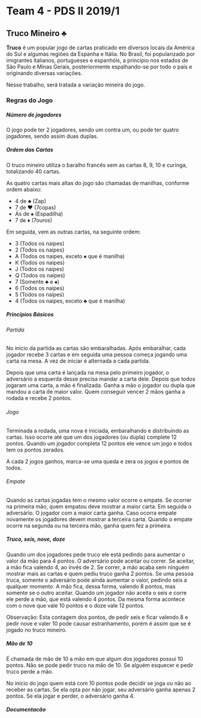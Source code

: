 # Team 4 - PDS ll 2019/1

## Truco Mineiro :clubs:

**Truco** é um popular jogo de cartas praticado em diversos locais da América do Sul e algumas regiões da Espanha e Itália. No Brasil, foi popularizado por imigrantes italianos, portugueses e espanhóis, a princípio nos estados de São Paulo e Minas Gerais, posteriormente espalhando-se por todo o país e originando diversas variações.

Nesse trabalho, será tratada a variação mineira do jogo.

### Regras do Jogo

##### Número de jogadores

O jogo pode ter 2 jogadores, sendo um contra um, ou pode ter quatro jogadores, sendo assim duas duplas.


##### Ordem das Cartas

O truco mineiro utiliza o baralho francês sem as cartas 8, 9, 10 e curinga, totalizando 40 cartas.

As quatro cartas mais altas do jogo são chamadas de manilhas, conforme ordem abaixo:

- 4 de :clubs: (Zap)
- 7 de :hearts: (7copas)
- Ás de :spades: (Espadilha)
- 7 de :diamonds: (7ouros)

Em seguida, vem as outras cartas, na seguinte ordem:

- 3 (Todos os naipes)
- 2 (Todos os naipes)
- A (Todos os naipes, exceto :spades: que é manilha)
- K (Todos os naipes)
- J (Todos os naipes)
- Q (Todos os naipes)
- 7 (Somente :clubs: e :spades:)
- 6 (Todos os naipes)
- 5 (Todos os naipes)
- 4 (Todos os naipes, exceto :clubs: que é manilha)


##### Princípios Básicos

###### Partida
No início da partida as cartas são embaralhadas. Após embaralhar, cada jogador recebe 3 cartas e em seguida uma pessoa começa jogando uma carta na mesa. A vez de iniciar é alternada a cada partida.

Depois que uma carta é lançada na mesa pelo primeiro jogador, o adversário a esquerda desse precisa mandar a carta dele. Depois que todos jogaram uma carta, a mão é finalizada. Ganha a mão o jogador ou dupla que mandou a carta de maior valor. Quem conseguir vencer 2 mãos ganha a rodada e recebe 2 pontos.

###### Jogo
Terminada a rodada, uma nova é iniciada, embaralhando e distribuíndo as cartas. Isso ocorre até que um dos jogadores (ou dupla) complete 12 pontos. Quando um jogador completa 12 pontos ele vence um jogo e todos tem os pontos zerados. 

A cada 2 jogos ganhos, marca-se uma queda e zera os jogos e pontos de todos.

###### Empate
Quando as cartas jogadas tem o mesmo valor ocorre o empate.
Se ocorrer na primeira mão, quem empatou deve mostrar a maior carta. Em seguida o adversário. O jogador com a maior carta ganha. Caso ocorra empate novamente os jogadores devem mostrar a terceira carta.
Quando o empate ocorre na segunda ou na terceira mão, ganha quem fez a primeira.


##### Truco, seis, nove, doze

Quando um dos jogadores pede truco ele está pedindo para aumentar o valor da mão para 4 pontos. O adversário pode aceitar ou correr. Se aceitar, a mão fica valendo 4, ao invés de 2. Se correr, a mão acaba sem ninguém mostrar mais as cartas e quem pediu truco ganha 2 pontos.
Se uma pessoa truca, somente o adversário pode ainda aumentar o valor, pedindo seis a qualquer momento. A mão fica, dessa forma, valendo 8 pontos, mas somente se o outro aceitar. Quando um jogador não aceita o seis e corre ele perde a mão, que está valendo 4 pontos.
Da mesma forma acontece com o nove que vale 10 pontos e o doze vale 12 pontos.

Observação: Esta contagem dos pontos, de pedir seis e ficar valendo 8 e pedir nove e valer 10 pode causar estranhamento, porém é assim que se é jogado no truco mineiro.


##### Mão de 10

É chamada de mão de 10 a mão em que algum dos jogadores possui 10 pontos. Não se pode pedir truco na mão de 10.
Se alguém esquecer e pedir truco perde a mão.

No início do jogo quem está com 10 pontos pode decidir se joga ou não ao receber as cartas.
Se ela opta por não jogar, seu adversário ganha apenas 2 pontos. Se ela jogar e perder, o adversário ganha 4.

##### Documentacão
